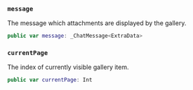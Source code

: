 
### `message`

The message which attachments are displayed by the gallery.

``` swift
public var message: _ChatMessage<ExtraData>
```

### `currentPage`

The index of currently visible gallery item.

``` swift
public var currentPage: Int

